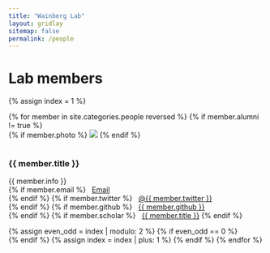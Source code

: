 ```yaml
---
title: "Wainberg Lab"
layout: gridlay
sitemap: false
permalink: /people
---
```

# Lab members
{% assign index = 1 %}
<div class="row">
{% for member in site.categories.people reversed %}
{% if member.alumni != true %}
<div class="col-sm-3-5">
  {% if member.photo %}
  <img class="img-fluid" src="{{ site.url }}{{ site.baseurl }}/images/members/{{ member.photo }}">
  {% endif %}
</div>
<div class="col-sm-2-5" style="padding-top: 15px">
    <h3>{{ member.title }}</h3>
    <p>{{ member.info }} <br />
    {% if member.email %}
    <i class="fas fa-envelope fa-fw"></i>&nbsp; <a href="mailto:{{ member.email }}">Email</a><br />
    {% endif %}
    {% if member.twitter %}
    <i class="fab fa-twitter fa-fw"></i>&nbsp; <a href="https://twitter.com/{{ member.twitter }}" target="_blank">@{{ member.twitter }}</a><br />
    {% endif %}
    {% if member.github %}
    <i class="fab fa-github fa-fw"></i>&nbsp; <a href="https://github.com/{{ member.github }}" target="_blank">{{ member.github }}</a><br />
    {% endif %}
    {% if member.scholar %}
    <i class="fas fa-book fa-fw"></i>&nbsp; <a href="{{ member.scholar }}" target="_blank">{{ member.title }}</a>
    {% endif %}
    </p>
</div>
{% assign even_odd = index | modulo: 2 %}
{% if even_odd == 0 %}
<div class="w-100"></div>
{% endif %}
{% assign index = index | plus: 1 %}
{% endif %}
{% endfor %}
<!---
<div id="gridid" class="col-12">
<h1 id="former-lab-members">Alumni</h1>
{% assign index = 1 %}
<div class="row">
{% for member in site.categories.people reversed %}
{% if member.alumni == true %}
<div class="col-sm-3">
  {% if member.photo %}
  <img class="img-fluid" src="{{ site.url }}{{ site.baseurl }}/images/members/{{ member.photo }}">
  {% endif %}
</div>
<div class="col-sm-3 align-self-center">
    <h3>{{ member.title }}</h3>
    <p>{{ member.info }} <br />
    </p>
</div>
{% assign index = index | plus: 1 %}
{% assign even_odd = index | modulo: 2 %}
{% if even_odd == 0 %}
<div class="w-100"></div>
{% endif %}
{% endif %}
{% endfor %}
</div>
</div>
-->

